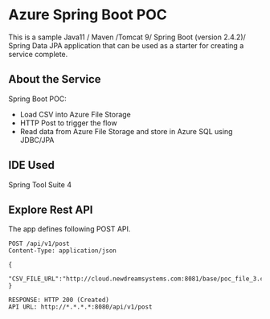 # Azure Spring Boot POC

This is a sample Java11 / Maven /Tomcat 9/ Spring Boot (version 2.4.2)/ Spring Data JPA application that can be used as a starter for creating a service complete.

## About the Service
Spring Boot POC:
* Load CSV into Azure File Storage
* HTTP Post to trigger the flow
* Read data from Azure File Storage and store in Azure SQL using JDBC/JPA

## IDE Used
 Spring Tool Suite 4

## Explore Rest API
The app defines following POST API.
```
POST /api/v1/post 
Content-Type: application/json

{
    "CSV_FILE_URL":"http://cloud.newdreamsystems.com:8081/base/poc_file_3.csv"
}

RESPONSE: HTTP 200 (Created)
API URL: http://*.*.*.*:8080/api/v1/post
```
